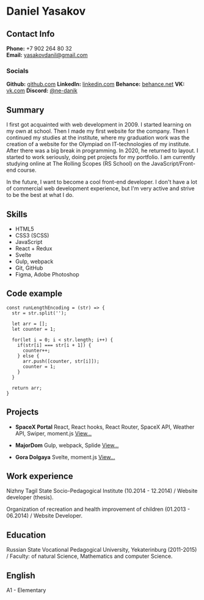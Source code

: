 # Daniel Yasakov #


## Contact Info ##
**Phone:** +7 902 264 80 32<br>
**Email:** yasakovdanil@gmail.com

### Socials ###
**Github:** [github.com](https://github.com/ne-danik)
**LinkedIn:** [linkedin.com](https://www.linkedin.com/in/%D0%B4%D0%B0%D0%BD%D0%B8%D0%BB-%D1%8F%D1%81%D0%B0%D0%BA%D0%BE%D0%B2-a15a08235)
**Behance:** [behance.net](https://www.behance.net/nedanik)
**VK:** [vk.com](https://vk.com/ne.danik)
**Discord:** [@ne-danik](https://discord.com/users/ne-danik)


## Summary ##
I first got acquainted with web development in 2009. I started learning on my own at school. Then I made my first website for the company. Then I continued my studies at the institute, where my graduation work was the creation of a website for the Olympiad on IT-technologies of my institute. After there was a big break in programming. In 2020, he returned to layout. I started to work seriously, doing pet projects for my portfolio. I am currently studying online at The Rolling Scopes (RS School) on the JavaScript/Front-end course.


In the future, I want to become a cool front-end developer. I don't have a lot of commercial web development experience, but I'm very active and strive to be the best at what I do.


## Skills ##
* HTML5
* CSS3 (SCSS)
* JavaScript
* React + Redux
* Svelte
* Gulp, webpack
* Git, GitHub
* Figma, Adobe Photoshop


## Code example ##
```
const runLengthEncoding = (str) => {
  str = str.split('');

  let arr = [];
  let counter = 1;

  for(let i = 0; i < str.length; i++) {
    if(str[i] === str[i + 1]) {
      counter++;
    } else {
      arr.push([counter, str[i]]);
      counter = 1;
    }
  }

  return arr;
}
```


## Projects ##
* **SpaceX Portal**
React, React hooks, React Router, SpaceX API, Weather API, Swiper, moment.js
[View...](https://spacex-portal.vercel.app)

* **MajorDom**
Gulp, webpack, Splide
[View...](https://major-dom.vercel.app)

* **Gora Dolgaya**
Svelte, moment.js
[View...](https://ne-danik.github.io/aist)


## Work experience ##
Nizhny Tagil State Socio-Pedagogical Institute (10.2014 - 12.2014) / Website developer (thesis). 

Organization of recreation and health improvement of children (01.2013 - 06.2014) / Website Developer. 


## Education ##
Russian State Vocational Pedagogical University, Yekaterinburg (2011-2015) / Faculty: of natural Science, Mathematics and computer Science. 


## English ##
A1 - Elementary
